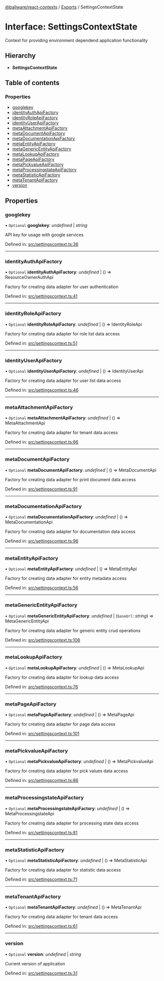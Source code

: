 [@ballware/react-contexts](../README.md) / [Exports](../modules.md) / SettingsContextState

# Interface: SettingsContextState

Context for providing environment dependend application functionality

## Hierarchy

* **SettingsContextState**

## Table of contents

### Properties

- [googlekey](settingscontextstate.md#googlekey)
- [identityAuthApiFactory](settingscontextstate.md#identityauthapifactory)
- [identityRoleApiFactory](settingscontextstate.md#identityroleapifactory)
- [identityUserApiFactory](settingscontextstate.md#identityuserapifactory)
- [metaAttachmentApiFactory](settingscontextstate.md#metaattachmentapifactory)
- [metaDocumentApiFactory](settingscontextstate.md#metadocumentapifactory)
- [metaDocumentationApiFactory](settingscontextstate.md#metadocumentationapifactory)
- [metaEntityApiFactory](settingscontextstate.md#metaentityapifactory)
- [metaGenericEntityApiFactory](settingscontextstate.md#metagenericentityapifactory)
- [metaLookupApiFactory](settingscontextstate.md#metalookupapifactory)
- [metaPageApiFactory](settingscontextstate.md#metapageapifactory)
- [metaPickvalueApiFactory](settingscontextstate.md#metapickvalueapifactory)
- [metaProcessingstateApiFactory](settingscontextstate.md#metaprocessingstateapifactory)
- [metaStatisticApiFactory](settingscontextstate.md#metastatisticapifactory)
- [metaTenantApiFactory](settingscontextstate.md#metatenantapifactory)
- [version](settingscontextstate.md#version)

## Properties

### googlekey

• `Optional` **googlekey**: *undefined* \| *string*

API key for usage with google services

Defined in: [src/settingscontext.ts:36](https://github.com/frankball/ballware-react-contexts/blob/bbedef5/src/settingscontext.ts#L36)

___

### identityAuthApiFactory

• `Optional` **identityAuthApiFactory**: *undefined* \| () => ResourceOwnerAuthApi

Factory for creating data adapter for user authentication

Defined in: [src/settingscontext.ts:41](https://github.com/frankball/ballware-react-contexts/blob/bbedef5/src/settingscontext.ts#L41)

___

### identityRoleApiFactory

• `Optional` **identityRoleApiFactory**: *undefined* \| () => IdentityRoleApi

Factory for creating data adapter for role list data access

Defined in: [src/settingscontext.ts:51](https://github.com/frankball/ballware-react-contexts/blob/bbedef5/src/settingscontext.ts#L51)

___

### identityUserApiFactory

• `Optional` **identityUserApiFactory**: *undefined* \| () => IdentityUserApi

Factory for creating data adapter for user list data access

Defined in: [src/settingscontext.ts:46](https://github.com/frankball/ballware-react-contexts/blob/bbedef5/src/settingscontext.ts#L46)

___

### metaAttachmentApiFactory

• `Optional` **metaAttachmentApiFactory**: *undefined* \| () => MetaAttachmentApi

Factory for creating data adapter for tenant data access

Defined in: [src/settingscontext.ts:66](https://github.com/frankball/ballware-react-contexts/blob/bbedef5/src/settingscontext.ts#L66)

___

### metaDocumentApiFactory

• `Optional` **metaDocumentApiFactory**: *undefined* \| () => MetaDocumentApi

Factory for creating data adapter for print document data access

Defined in: [src/settingscontext.ts:91](https://github.com/frankball/ballware-react-contexts/blob/bbedef5/src/settingscontext.ts#L91)

___

### metaDocumentationApiFactory

• `Optional` **metaDocumentationApiFactory**: *undefined* \| () => MetaDocumentationApi

Factory for creating data adapter for documentation data access

Defined in: [src/settingscontext.ts:96](https://github.com/frankball/ballware-react-contexts/blob/bbedef5/src/settingscontext.ts#L96)

___

### metaEntityApiFactory

• `Optional` **metaEntityApiFactory**: *undefined* \| () => MetaEntityApi

Factory for creating data adapter for entity metadata access

Defined in: [src/settingscontext.ts:56](https://github.com/frankball/ballware-react-contexts/blob/bbedef5/src/settingscontext.ts#L56)

___

### metaGenericEntityApiFactory

• `Optional` **metaGenericEntityApiFactory**: *undefined* \| (`baseUrl`: *string*) => MetaGenericEntityApi

Factory for creating data adapter for generic entity crud operations

Defined in: [src/settingscontext.ts:106](https://github.com/frankball/ballware-react-contexts/blob/bbedef5/src/settingscontext.ts#L106)

___

### metaLookupApiFactory

• `Optional` **metaLookupApiFactory**: *undefined* \| () => MetaLookupApi

Factory for creating data adapter for lookup data access

Defined in: [src/settingscontext.ts:76](https://github.com/frankball/ballware-react-contexts/blob/bbedef5/src/settingscontext.ts#L76)

___

### metaPageApiFactory

• `Optional` **metaPageApiFactory**: *undefined* \| () => MetaPageApi

Factory for creating data adapter for page data access

Defined in: [src/settingscontext.ts:101](https://github.com/frankball/ballware-react-contexts/blob/bbedef5/src/settingscontext.ts#L101)

___

### metaPickvalueApiFactory

• `Optional` **metaPickvalueApiFactory**: *undefined* \| () => MetaPickvalueApi

Factory for creating data adapter for pick values data access

Defined in: [src/settingscontext.ts:86](https://github.com/frankball/ballware-react-contexts/blob/bbedef5/src/settingscontext.ts#L86)

___

### metaProcessingstateApiFactory

• `Optional` **metaProcessingstateApiFactory**: *undefined* \| () => MetaProcessingstateApi

Factory for creating data adapter for processing state data access

Defined in: [src/settingscontext.ts:81](https://github.com/frankball/ballware-react-contexts/blob/bbedef5/src/settingscontext.ts#L81)

___

### metaStatisticApiFactory

• `Optional` **metaStatisticApiFactory**: *undefined* \| () => MetaStatisticApi

Factory for creating data adapter for statistic data access

Defined in: [src/settingscontext.ts:71](https://github.com/frankball/ballware-react-contexts/blob/bbedef5/src/settingscontext.ts#L71)

___

### metaTenantApiFactory

• `Optional` **metaTenantApiFactory**: *undefined* \| () => MetaTenantApi

Factory for creating data adapter for tenant data access

Defined in: [src/settingscontext.ts:61](https://github.com/frankball/ballware-react-contexts/blob/bbedef5/src/settingscontext.ts#L61)

___

### version

• `Optional` **version**: *undefined* \| *string*

Current version of application

Defined in: [src/settingscontext.ts:31](https://github.com/frankball/ballware-react-contexts/blob/bbedef5/src/settingscontext.ts#L31)
